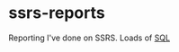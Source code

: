 # ssrs-reports

Reporting I've done on SSRS. Loads of [SQL](https://fr.wikipedia.org/wiki/Structured_Query_Language) 
